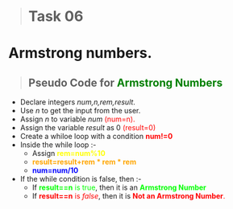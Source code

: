 
># Task 06
# **Armstrong numbers.**
>## <span style="colour:red"> **Pseudo Code** for <span style="color:green"> **Armstrong Numbers**   
* Declare integers *num,n,rem,result*.
* Use *n* to get the input from the user.
* Assign *n* to variable *num* <span style="color:red">(num=n).
* Assign the variable *result* as 0 <span style="color:red">(result=0)
*  Create a whiloe loop with a condition <span style="color:red">**num!=0**
* Inside the while loop :-
  * Assign <span style="color:yellow"> **rem=num%10**
  * <span style="color:orange"> **result=result+rem * rem * rem**
  * <span style="color:blue"> **num=num/10**
* If the while condition is false, then :-
  * If <span style="color:lime"> **result==n** is true</span>,  then it is an <span style="color:Lime">**Armstrong Number**
  * If <span style="color:red"> **result==n** is *false*</span>,  then it is <span style="color:red">**Not an Armstrong Number**.







   
